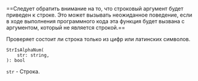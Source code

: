 

==Следует обратить внимание на то, что строковый аргумент будет приведен к строке. Это может вызывать неожиданное поведение, если в ходе выполнения программного кода эта функция будет вызвана с аргументом, который не является строкой.==

Проверяет состоит ли строка только из цифр или латинских символов.
```
StrIsAlphaNum(
	str: string,
): bool
```
`str` - Строка.